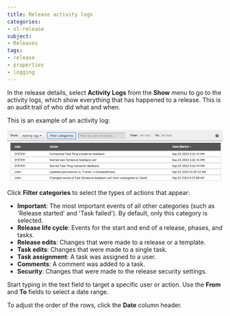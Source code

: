 ```yaml
---
title: Release activity logs
categories:
- xl-release
subject:
- Releases
tags:
- release
- properties
- logging
---
```


In the release details, select **Activity Logs** from the **Show** menu to go to the activity logs, which show everything that has happened to a release. This is an audit trail of who did what and when.

This is an example of an activity log:

![Activity Log](../images/activity-logs.png)

Click **Filter categories** to select the types of actions that appear:
 
 * **Important**: The most important events of all other categories (such as 'Release started' and 'Task failed'). By default, only this category is selected.
 * **Release life cycle**: Events for the start and end of a release, phases, and tasks.
 * **Release edits**: Changes that were made to a release or a template.
 * **Task edits**: Changes that were made to a single task.
 * **Task assignment**: A task was assigned to a user.
 * **Comments**: A comment was added to a task.
 * **Security**: Changes that were made to the release security settings.
 
Start typing in the text field to target a specific user or action. Use the **From** and **To** fields to select a date range.

To adjust the order of the rows, click the **Date** column header.
